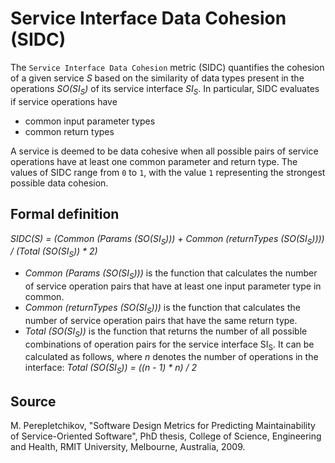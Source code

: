 # Service Interface Data Cohesion (SIDC)
The `Service Interface Data Cohesion` metric (SIDC) quantifies the cohesion of a given service _S_ based on the similarity of data types present in the operations _SO(SI<sub>S</sub>)_ of its service interface _SI<sub>S</sub>_. In particular, SIDC evaluates if service operations have

- common input parameter types
- common return types

A service is deemed to be data cohesive when all possible pairs of service operations have at least one common parameter and return type. The values of SIDC range from `0` to `1`, with the value `1` representing the strongest possible data cohesion.

## Formal definition

_SIDC(S) = (Common (Params (SO(SI<sub>S</sub>))) + Common (returnTypes (SO(SI<sub>S</sub>)))) / (Total (SO(SI<sub>S</sub>)) \* 2)_

- _Common (Params (SO(SI<sub>S</sub>)))_ is the function that calculates the number of service operation pairs that have at least one input parameter type in common.
- _Common (returnTypes (SO(SI<sub>S</sub>)))_ is the function that calculates the number of service operation pairs that have the same return type.
- _Total (SO(SI<sub>S</sub>))_ is the function that returns the number of all possible combinations of operation pairs for the service interface SI<sub>S</sub>. It can be calculated as follows, where _n_ denotes the number of operations in the interface: _Total (SO(SI<sub>S</sub>)) = ((n - 1) \* n) / 2_

## Source

M. Perepletchikov, "Software Design Metrics for Predicting Maintainability of Service-Oriented Software", PhD thesis, College of Science, Engineering and Health, RMIT University, Melbourne, Australia, 2009.
